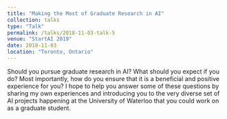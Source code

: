 ```yaml
---
title: "Making the Most of Graduate Research in AI"
collection: talks
type: "Talk"
permalink: /talks/2018-11-03-talk-5
venue: "StartAI 2019"
date: 2018-11-03
location: "Toronto, Ontario"
---
```


Should you pursue graduate research in AI? What should you expect if you do? Most importantly, how do you ensure that it is a beneficial and positive experience for you? I hope to help you answer some of these questions by sharing my own experiences and introducing you to the very diverse set of AI projects happening at the University of Waterloo that you could work on as a graduate student.
